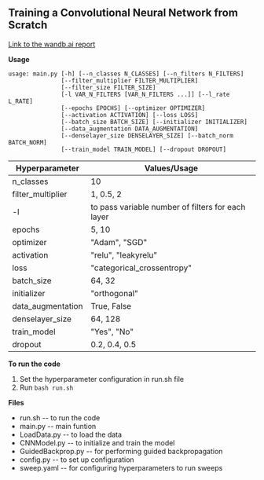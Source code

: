 <h2>Training a Convolutional Neural Network from Scratch</h2>

[Link to the wandb.ai report](...)

**Usage**

```
usage: main.py [-h] [--n_classes N_CLASSES] [--n_filters N_FILTERS]
               [--filter_multiplier FILTER_MULTIPLIER]
               [--filter_size FILTER_SIZE]
               [-l VAR_N_FILTERS [VAR_N_FILTERS ...]] [--l_rate L_RATE]
               [--epochs EPOCHS] [--optimizer OPTIMIZER]
               [--activation ACTIVATION] [--loss LOSS]
               [--batch_size BATCH_SIZE] [--initializer INITIALIZER]
               [--data_augmentation DATA_AUGMENTATION]
               [--denselayer_size DENSELAYER_SIZE] [--batch_norm BATCH_NORM]
               [--train_model TRAIN_MODEL] [--dropout DROPOUT]

```

Hyperparameter | Values/Usage
-------------------- | --------------------
n_classes | 10
filter_multiplier | 1, 0.5, 2
-l | to pass variable number of filters for each layer
epochs | 5, 10
optimizer | "Adam", "SGD"
activation | "relu", "leakyrelu"
loss | "categorical_crossentropy"
batch_size | 64, 32
initializer | "orthogonal"
data_augmentation | True, False
denselayer_size | 64, 128
train_model | "Yes", "No"
dropout | 0.2, 0.4, 0.5


**To run the code**

1. Set the hyperparameter configuration in run.sh file
2. Run `bash run.sh`

**Files**

* run.sh -- to run the code
* main.py -- main funtion
* LoadData.py -- to load the data
* CNNModel.py -- to initialize and train the model
* GuidedBackprop.py -- for performing guided backpropagation
* config.py -- to set up configuration
* sweep.yaml -- for configuring hyperparameters to run sweeps
